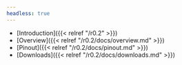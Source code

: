 ```yaml
---
headless: true
---
```


- [Introduction]({{< relref "/r0.2" >}})
- [Overview]({{< relref "/r0.2/docs/overview.md" >}})
- [Pinout]({{< relref "/r0.2/docs/pinout.md" >}})
- [Downloads]({{< relref "/r0.2/docs/downloads.md" >}})

